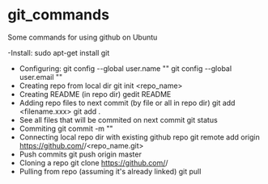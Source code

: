 # git_commands
Some commands for using github on Ubuntu

-Install:
    sudo apt-get install git
- Configuring:
    git config --global user.name "<username>"
    git config --global user.email "<email>"
- Creating repo from local dir
    git init <repo_name>
- Creating README (in repo dir)
    gedit README
- Adding repo files to next commit (by file or all in repo dir)
    git add <filename.xxx>
    git add .
- See all files that will be commited on next commit
    git status
- Commiting
    git commit -m "<message that will appear on commit>"
- Connecting local repo dir with existing github repo
    git remote add origin https://github.com/<username>/<repo_name.git>
- Push commits
    git push origin master
 - Cloning a repo
    git clone https://github.com/<user name>/<repository name>
 - Pulling from repo (assuming it's already linked)
    git pull
